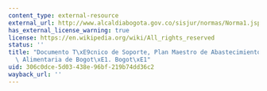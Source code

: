 ```yaml
---
content_type: external-resource
external_url: http://www.alcaldiabogota.gov.co/sisjur/normas/Norma1.jsp?i=18559
has_external_license_warning: true
license: https://en.wikipedia.org/wiki/All_rights_reserved
status: ''
title: "Documento T\xE9cnico de Soporte, Plan Maestro de Abastecimiento y Seguridad\
  \ Alimentaria de Bogot\xE1. Bogot\xE1"
uid: 306c0dce-5d03-438e-96bf-219b74dd36c2
wayback_url: ''
---
```


